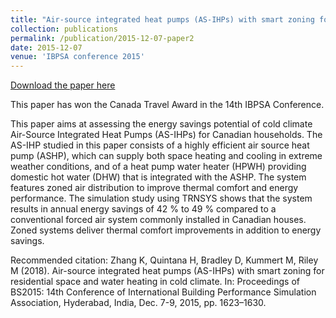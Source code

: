 ```yaml
---
title: "Air-source integrated heat pumps (AS-IHPs) with smart zoning for residential space and water heating in cold climate"
collection: publications
permalink: /publication/2015-12-07-paper2
date: 2015-12-07
venue: 'IBPSA conference 2015'
---
```


[Download the paper here](http://kuzha.github.io/files/kunzhang-p2015.pdf)

This paper has won the Canada Travel Award in the 14th IBPSA Conference.

This paper aims at assessing the energy savings potential of cold climate Air-Source Integrated Heat Pumps (AS-IHPs) for Canadian households. The AS-IHP studied in this paper consists of a highly efficient air source heat pump (ASHP), which can supply both space heating and cooling in extreme weather conditions, and of a heat pump water heater (HPWH) providing domestic hot water (DHW) that is integrated with the ASHP. The system features zoned air distribution to improve thermal comfort and energy performance. The simulation study using TRNSYS shows that the system results in annual energy savings of 42 % to 49 % compared to a conventional forced air system commonly installed in Canadian houses. Zoned systems deliver thermal comfort improvements in addition to energy savings.

Recommended citation: Zhang K, Quintana H, Bradley D, Kummert M, Riley M (2018). Air-source integrated heat pumps (AS-IHPs) with smart zoning for residential space and water heating in cold climate.
In: Proceedings of BS2015: 14th Conference of International Building Performance Simulation Association, Hyderabad, India, Dec. 7-9, 2015, pp. 1623–1630.
